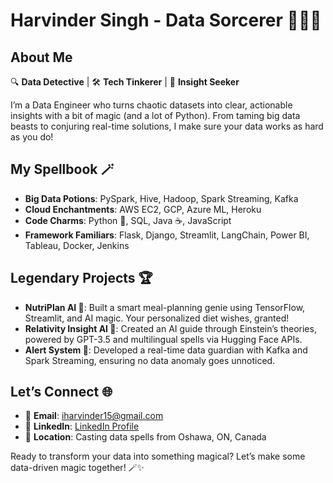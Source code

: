 # Harvinder Singh - Data Sorcerer 🧙‍♂️✨

## About Me
🔍 **Data Detective** | 🛠️ **Tech Tinkerer** | 🎯 **Insight Seeker**

I’m a Data Engineer who turns chaotic datasets into clear, actionable insights with a bit of magic (and a lot of Python). From taming big data beasts to conjuring real-time solutions, I make sure your data works as hard as you do!

## My Spellbook 🪄
- **Big Data Potions**: PySpark, Hive, Hadoop, Spark Streaming, Kafka
- **Cloud Enchantments**: AWS EC2, GCP, Azure ML, Heroku
- **Code Charms**: Python 🐍, SQL, Java ☕, JavaScript
- **Framework Familiars**: Flask, Django, Streamlit, LangChain, Power BI, Tableau, Docker, Jenkins

## Legendary Projects 🏆
- **NutriPlan AI 🍏**: Built a smart meal-planning genie using TensorFlow, Streamlit, and AI magic. Your personalized diet wishes, granted!
- **Relativity Insight AI 🌌**: Created an AI guide through Einstein’s theories, powered by GPT-3.5 and multilingual spells via Hugging Face APIs.
- **Alert System 🚨**: Developed a real-time data guardian with Kafka and Spark Streaming, ensuring no data anomaly goes unnoticed.

## Let’s Connect 🌐
- 📧 **Email**: [iharvinder15@gmail.com](mailto:iharvinder15@gmail.com)
- 💼 **LinkedIn**: [LinkedIn Profile](https://www.linkedin.com/in/your-profile)
- 📍 **Location**: Casting data spells from Oshawa, ON, Canada

Ready to transform your data into something magical? Let’s make some data-driven magic together! 🪄✨
